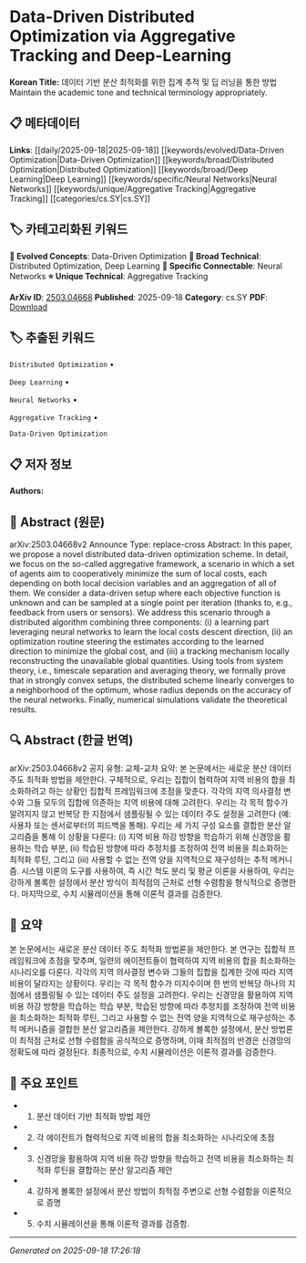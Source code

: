 
# Data-Driven Distributed Optimization via Aggregative Tracking and Deep-Learning

**Korean Title:** 데이터 기반 분산 최적화를 위한 집계 추적 및 딥 러닝을 통한 방법Maintain the academic tone and technical terminology appropriately.

## 📋 메타데이터

**Links**: [[daily/2025-09-18|2025-09-18]] [[keywords/evolved/Data-Driven Optimization|Data-Driven Optimization]] [[keywords/broad/Distributed Optimization|Distributed Optimization]] [[keywords/broad/Deep Learning|Deep Learning]] [[keywords/specific/Neural Networks|Neural Networks]] [[keywords/unique/Aggregative Tracking|Aggregative Tracking]] [[categories/cs.SY|cs.SY]]

## 🏷️ 카테고리화된 키워드
**🚀 Evolved Concepts**: Data-Driven Optimization
**🔬 Broad Technical**: Distributed Optimization, Deep Learning
**🔗 Specific Connectable**: Neural Networks
**⭐ Unique Technical**: Aggregative Tracking

**ArXiv ID**: [2503.04668](https://arxiv.org/abs/2503.04668)
**Published**: 2025-09-18
**Category**: cs.SY
**PDF**: [Download](https://arxiv.org/pdf/2503.04668.pdf)


## 🏷️ 추출된 키워드



`Distributed Optimization` • 

`Deep Learning` • 

`Neural Networks` • 

`Aggregative Tracking` • 

`Data-Driven Optimization`



## 📋 저자 정보

**Authors:** 

## 📄 Abstract (원문)

arXiv:2503.04668v2 Announce Type: replace-cross 
Abstract: In this paper, we propose a novel distributed data-driven optimization scheme. In detail, we focus on the so-called aggregative framework, a scenario in which a set of agents aim to cooperatively minimize the sum of local costs, each depending on both local decision variables and an aggregation of all of them. We consider a data-driven setup where each objective function is unknown and can be sampled at a single point per iteration (thanks to, e.g., feedback from users or sensors). We address this scenario through a distributed algorithm combining three components: (i) a learning part leveraging neural networks to learn the local costs descent direction, (ii) an optimization routine steering the estimates according to the learned direction to minimize the global cost, and (iii) a tracking mechanism locally reconstructing the unavailable global quantities. Using tools from system theory, i.e., timescale separation and averaging theory, we formally prove that in strongly convex setups, the distributed scheme linearly converges to a neighborhood of the optimum, whose radius depends on the accuracy of the neural networks. Finally, numerical simulations validate the theoretical results.

## 🔍 Abstract (한글 번역)

arXiv:2503.04668v2 공지 유형: 교체-교차
요약: 본 논문에서는 새로운 분산 데이터 주도 최적화 방법을 제안한다. 구체적으로, 우리는 집합이 협력하여 지역 비용의 합을 최소화하려고 하는 상황인 집합적 프레임워크에 초점을 맞춘다. 각각의 지역 의사결정 변수와 그들 모두의 집합에 의존하는 지역 비용에 대해 고려한다. 우리는 각 목적 함수가 알려지지 않고 반복당 한 지점에서 샘플링될 수 있는 데이터 주도 설정을 고려한다 (예: 사용자 또는 센서로부터의 피드백을 통해). 우리는 세 가지 구성 요소를 결합한 분산 알고리즘을 통해 이 상황을 다룬다: (i) 지역 비용 하강 방향을 학습하기 위해 신경망을 활용하는 학습 부분, (ii) 학습된 방향에 따라 추정치를 조정하여 전역 비용을 최소화하는 최적화 루틴, 그리고 (iii) 사용할 수 없는 전역 양을 지역적으로 재구성하는 추적 메커니즘. 시스템 이론의 도구를 사용하여, 즉 시간 척도 분리 및 평균 이론을 사용하여, 우리는 강하게 볼록한 설정에서 분산 방식이 최적점의 근처로 선형 수렴함을 형식적으로 증명한다. 마지막으로, 수치 시뮬레이션을 통해 이론적 결과를 검증한다.

## 📝 요약

본 논문에서는 새로운 분산 데이터 주도 최적화 방법론을 제안한다. 본 연구는 집합적 프레임워크에 초점을 맞추며, 일련의 에이전트들이 협력하여 지역 비용의 합을 최소화하는 시나리오를 다룬다. 각각의 지역 의사결정 변수와 그들의 집합을 집계한 것에 따라 지역 비용이 달라지는 상황이다. 우리는 각 목적 함수가 미지수이며 한 번의 반복당 하나의 지점에서 샘플링될 수 있는 데이터 주도 설정을 고려한다. 우리는 신경망을 활용하여 지역 비용 하강 방향을 학습하는 학습 부분, 학습된 방향에 따라 추정치를 조정하여 전역 비용을 최소화하는 최적화 루틴, 그리고 사용할 수 없는 전역 양을 지역적으로 재구성하는 추적 메커니즘을 결합한 분산 알고리즘을 제안한다. 강하게 볼록한 설정에서, 분산 방법론이 최적점 근처로 선형 수렴함을 공식적으로 증명하며, 이때 최적점의 반경은 신경망의 정확도에 따라 결정된다. 최종적으로, 수치 시뮬레이션은 이론적 결과를 검증한다.

## 🎯 주요 포인트


- 1. 분산 데이터 기반 최적화 방법 제안

- 2. 각 에이전트가 협력적으로 지역 비용의 합을 최소화하는 시나리오에 초점

- 3. 신경망을 활용하여 지역 비용 하강 방향을 학습하고 전역 비용을 최소화하는 최적화 루틴을 결합하는 분산 알고리즘 제안

- 4. 강하게 볼록한 설정에서 분산 방법이 최적점 주변으로 선형 수렴함을 이론적으로 증명

- 5. 수치 시뮬레이션을 통해 이론적 결과를 검증함.


---

*Generated on 2025-09-18 17:26:18*